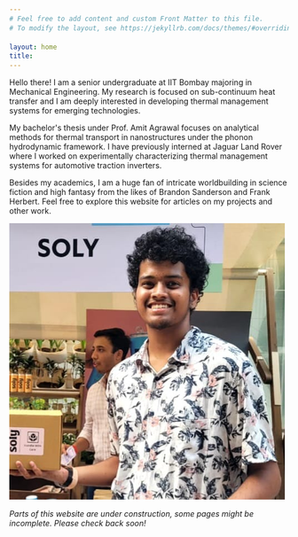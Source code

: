 ```yaml
---
# Feel free to add content and custom Front Matter to this file.
# To modify the layout, see https://jekyllrb.com/docs/themes/#overriding-theme-defaults

layout: home
title:
---
```


Hello there!
I am a senior undergraduate at IIT Bombay majoring in Mechanical Engineering. My research is focused on sub-continuum heat transfer and I am deeply interested in developing thermal management systems for emerging technologies.

My bachelor's thesis under Prof. Amit Agrawal focuses on analytical methods for thermal transport in nanostructures under the phonon hydrodynamic framework. I have previously interned at Jaguar Land Rover where I worked on experimentally characterizing thermal management systems for automotive traction inverters.

Besides my academics, I am a huge fan of intricate worldbuilding in science fiction and high fantasy from the likes of Brandon Sanderson and Frank Herbert. 
Feel free to explore this website for articles on my projects and other work.

![profile_test](/pfp.jpeg)

_Parts of this website are under construction, some pages might be incomplete. Please check back soon!_

